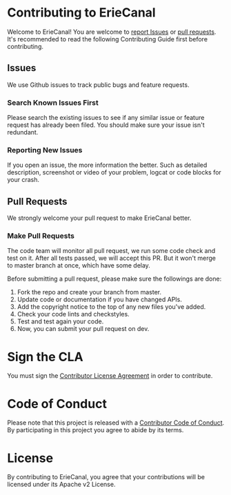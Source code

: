 <!--
# Copyright ErieCanal Authors
#
# Licensed under the Apache License, Version 2.0 (the "License");
# you may not use this file except in compliance with the License.
# You may obtain a copy of the License at
#
#     http://www.apache.org/licenses/LICENSE-2.0
#
# Unless required by applicable law or agreed to in writing, software
# distributed under the License is distributed on an "AS IS" BASIS,
# WITHOUT WARRANTIES OR CONDITIONS OF ANY KIND, either express or implied.
# See the License for the specific language governing permissions and
# limitations under the License.
-->

# Contributing to ErieCanal

Welcome to ErieCanal! You are welcome to [report Issues](https://github.com/flomesh-io/ErieCanal/issues/new/choose) or [pull requests](https://github.com/flomesh-io/ErieCanal/compare). It's recommended to read the following Contributing Guide first before contributing.

## Issues

We use Github issues to track public bugs and feature requests.

### Search Known Issues First

Please search the existing issues to see if any similar issue or feature request has already been filed. You should make sure your issue isn't redundant.

### Reporting New Issues

If you open an issue, the more information the better. Such as detailed description, screenshot or video of your problem, logcat or code blocks for your crash.

## Pull Requests

We strongly welcome your pull request to make ErieCanal better.

### Make Pull Requests

The code team will monitor all pull request, we run some code check and test on it. After all tests passed, we will accept this PR. But it won't merge to master branch at once, which have some delay.

Before submitting a pull request, please make sure the followings are done:

1. Fork the repo and create your branch from master.
2. Update code or documentation if you have changed APIs.
3. Add the copyright notice to the top of any new files you've added.
4. Check your code lints and checkstyles.
5. Test and test again your code.
6. Now, you can submit your pull request on dev.

# Sign the CLA

You must sign the [Contributor License Agreement](https://github.com/cncf/cla) in order to contribute.

# Code of Conduct

Please note that this project is released with a [Contributor Code of Conduct][ccoc].
By participating in this project you agree to abide by its terms.

[ccoc]: https://github.com/flomesh-io/ErieCanal/blob/main/CODE_OF_CONDUCT.md

# License

By contributing to ErieCanal, you agree that your contributions will be licensed under its Apache v2 License.
